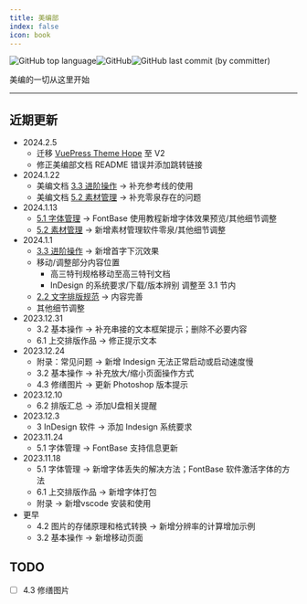 ```yaml
---
title: 美编部
index: false
icon: book
---
```


![GitHub top language](https://img.shields.io/github/languages/top/szhhwh/jingji_TSreference_vue)![GitHub](https://img.shields.io/github/license/szhhwh/jingji_TSreference_vue)![GitHub last commit (by committer)](https://img.shields.io/github/last-commit/szhhwh/jingji_TSreference_vue)

美编的一切从这里开始

---

## 近期更新
- 2024.2.5
  - 迁移 [VuePress Theme Hope](https://theme-hope.vuejs.press/zh/) 至 V2
  - 修正美编部文档 README 错误并添加跳转链接
- 2024.1.22
  - 美编文档 [3.3 进阶操作](ChapterNo3/3.3.md#参考线) -> 补充参考线的使用
  - 美编文档 [5.2 素材管理](ChapterNo5/5.2.md#零泉推荐) -> 补充零泉存在的问题
- 2024.1.13
  - [5.1 字体管理](ChapterNo5/5.1.md#快捷预览字体效果) -> FontBase 使用教程新增字体效果预览/其他细节调整
  - [5.2 素材管理](ChapterNo5/5.2.md#零泉推荐) -> 新增素材管理软件零泉/其他细节调整
- 2024.1.1
  - [3.3 进阶操作](ChapterNo3/3.3.md#首字下沉) -> 新增首字下沉效果
  - 移动/调整部分内容位置
    - 高三特刊规格移动至高三特刊文档
    - InDesign 的系统要求/下载/版本辨别 调整至 3.1 节内
  - [2.2 文字排版规范](ChapterNo2/2.2.md) -> 内容完善
  - 其他细节调整
- 2023.12.31
  - 3.2 基本操作 -> 补充串接的文本框架提示；删除不必要内容
  - 6.1 上交排版作品 -> 修正提示文本
- 2023.12.24
  - 附录：常见问题 -> 新增 Indesign 无法正常启动或启动速度慢
  - 3.2 基本操作 -> 补充放大/缩小页面操作方式
  - 4.3 修缮图片 -> 更新 Photoshop 版本提示
- 2023.12.10
  - 6.2 排版汇总 -> 添加U盘相关提醒
- 2023.12.3
  - 3 InDesign 软件 -> 添加 Indesign 系统要求
- 2023.11.24
  - 5.1 字体管理 -> FontBase 支持信息更新
- 2023.11.18
  - 5.1 字体管理 -> 新增字体丢失的解决方法；FontBase 软件激活字体的方法
  - 6.1 上交排版作品 -> 新增字体打包
  - 附录 -> 新增vscode 安装和使用
- 更早
  - 4.2 图片的存储原理和格式转换 -> 新增分辨率的计算增加示例
  - 3.2 基本操作 -> 新增移动页面

## TODO
- [ ] 4.3 修缮图片
